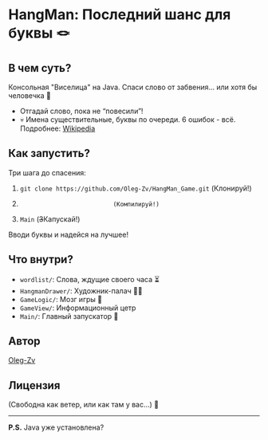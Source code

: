 # HangMan: Последний шанс для буквы 🪢

## В чем суть?

Консольная "Виселица" на Java. Спаси слово от забвения... или хотя бы человечка 😬
* Отгадай слово, пока не “повесили”! 
* 💀 Имена существительные, буквы по очереди. 6 ошибок - всё. Подробнее: [Wikipedia](https://ru.wikipedia.org/wiki/Виселица_%28игра%29)
## Как запустить?

Три шага до спасения:

1.  `git clone https://github.com/Oleg-Zv/HangMan_Game.git`  (Клонируй!)
2.                               (Компилируй!)
3.  `Main` (<s>З</s>Капускай!)

Вводи буквы и надейся на лучшее! 

## Что внутри?

*   `wordlist/`: Слова, ждущие своего часа ⏳
*   `HangmanDrawer/`: Художник-палач 👨‍🎨
*   `GameLogic/`: Мозг игры 🧠
*   `GameView/`: Информационный цетр
*   `Main/`: Главный запускатор 🚀

## Автор

[Oleg-Zv](https://github.com/Oleg-Zv)

## Лицензия

(Свободна как ветер, или как там у вас...) 💨

---

**P.S.** Java уже установлена?
